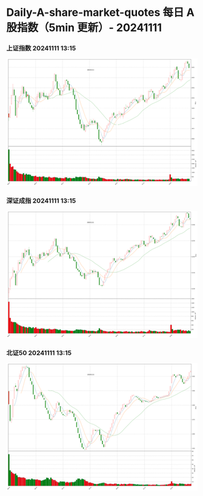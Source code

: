 
# Daily-A-share-market-quotes 每日 A 股指数（5min 更新）- 20241111

### 上证指数 20241111 13:15
![](./fig/2024/11/20241111-sh000001.png)

### 深证成指 20241111 13:15
![](./fig/2024/11/20241111-sz399001.png)

### 北证50 20241111 13:15
![](./fig/2024/11/20241111-bj899050.png)
